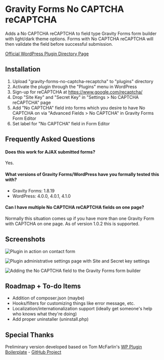 # Gravity Forms No CAPTCHA reCAPTCHA

Adds a No CAPTCHA reCAPTCHA to field type Gravity Forms form builder with light/dark theme options. Forms with No CAPTCHA reCAPTCHA will then validate the field before successful submission.

[Official WordPress Plugin Directory Page](https://wordpress.org/plugins/gravity-forms-no-captcha-recaptcha/)

## Installation

1. Upload "gravity-forms-no-captcha-recaptcha" to "plugins" directory
2. Activate the plugin through the "Plugins" menu in WordPress
3. Sign-up for reCAPTCHA at https://www.google.com/recaptcha/
4. Drop "Site Key" and "Secret Key" in "Settings > No CAPTCHA reCAPTCHA" page
5. Add "No CAPTCHA" field into forms which you desire to have No CAPTCHA on via "Advanced Fields > No CAPTCHA" in Gravity Forms Form Editor
6. Set label for "No CAPTCHA" field in Form Editor

## Frequently Asked Questions

#### Does this work for AJAX submitted forms?

Yes.

#### What versions of Gravity Forms/WordPress have you formally tested this with?

* Gravity Forms: 1.8.19
* WordPress: 4.0.0, 4.0.1, 4.1.0

#### Can I have multiple No CAPTCHA reCAPTCHA fields on one page?

Normally this situation comes up if you have more than one Gravity Form with CAPTCHA on one page. As of version 1.0.2 this is supported.

## Screenshots

![Plugin in action on contact form](https://raw.githubusercontent.com/folkhack/Gravity-Forms-No-CAPTCHA-reCAPTCHA/master/gravity-forms-no-captcha-recaptcha/assets/screenshot-1.png "Plugin in action on contact form")

![Plugin administrative settings page with Site and Secret key settings](https://raw.githubusercontent.com/folkhack/Gravity-Forms-No-CAPTCHA-reCAPTCHA/master/gravity-forms-no-captcha-recaptcha/assets/screenshot-2.png "Plugin administrative settings page with Site and Secret key settings")

![Adding the No CAPTCHA field to the Gravity Forms form builder](https://raw.githubusercontent.com/folkhack/Gravity-Forms-No-CAPTCHA-reCAPTCHA/master/gravity-forms-no-captcha-recaptcha/assets/screenshot-3.png "Adding the No CAPTCHA field to the Gravity Forms form builder")

## Roadmap + To-do Items

* Addition of composer.json (maybe)
* Hooks/filters for customizing things like error message, etc.
* Localization/internationalization support (ideally get someone's help who knows what they're doing)
* Add proper uninstaller (uninstall.php)

## Special Thanks

Preliminary version developed based on Tom McFarlin's [WP Plugin Boilerplate](https://tommcfarlin.com/wordpress-plugin-boilerplate/) - [GitHub Project](https://github.com/tommcfarlin/WordPress-Plugin-Boilerplate)